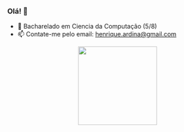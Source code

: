 ### Olá! 👋


- 🌱 Bacharelado em Ciencia da Computação (5/8)
- 📫 Contate-me pelo email: henrique.ardina@gmail.com

<div align="center">
  <a href="https://github.com/Enrycoe">
  <img height="180em" src="https://github-readme-stats.vercel.app/api?username=Enrycoe&show_icons=true&theme=tokyonight&include_all_commits=true&count_private=true"/>
</div>
